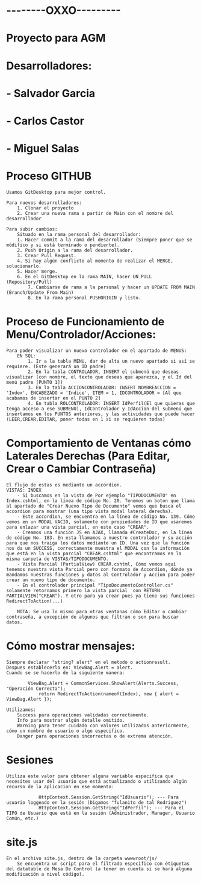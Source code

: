 # --------OXXO--------- #

# Proyecto para AGM #
# Desarrolladores:
#       - Salvador Garcia
#       - Carlos Castor
#       - Miguel Salas


# Proceso GITHUB
    Usamos GitDesktop para mejor control.

    Para nuevos desarrolladores:
        1. Clonar el proyecto
        2. Crear una nueva rama a partir de Main con el nombre del desarrollador
    
    Para subir cambios:
        Situado en la rama personal del desarrollador:
        1. Hacer commit a la rama del desarrollador (Siempre poner que se módifico y si está terminado o pendiente).
        2. Push Origin a la rama del desarrollador.
        3. Crear Pull Request.
        4. Si hay algún conflicto al momento de realizar el MERGE, solucionarlo.
        5. Hacer merge.
        6. En el GitDesktop en la rama MAIN, hacer UN PULL (Repository/Pull)
            7. Cambiarse de rama a la personal y hacer un UPDATE FROM MAIN (Branch/Update From Main)
            8. En la rama personal PUSHORIGIN y listo.
            

# Proceso de Funcionamiento de Menu/Controlador/Acciones:
    Para poder visualizar un nuevo controlador en el apartado de MENUS:
        EN SQL:
            1. Ir a la tabla MENU, dar de alta un nuevo apartado si así se requiere. (Este generará un ID padre)
            2. En la tabla CONTROLADOR, INSERT el submenú que deseas visualizar (con nombre, el texto que deseas que aparezca, y el Id del menú padre [PUNTO 1])
            3. En la tabla ACCIONCONTROLADOR: INSERT NOMBREACCION = 'Index', ENCABEZADO = 'Indice', ITEM = 1, IDCONTROLADOR = [Al que acabamos de insertar en el PUNTO 2]
            4. En tabla ROLCONTROLADOR: INSERT IdPerfil(El que quieras que tenga acceso a ese SUBMENÚ), IdControlador y IdAccion del submenú que insertamos en los PUNTOS anteriores, y las actividades que puede hacer (LEER,CREAR,EDITAR, poner todas en 1 si se requieren todas)
    

# Comportamiento de Ventanas cómo Laterales Derechas (Para Editar, Crear o Cambiar Contraseña)
    El flujo de estas es mediante un accordion.
    VISTAS: INDEX
        - Si buscamos en la vista de Por ejemplo "TIPODOCUMENTO" en Index.cshtml, en la línea de código No. 20. Tenemos un boton que llama al apartado de "Crear Nuevo Tipo de Documento" vemos que busca el accordion para mostrar (una tipo vista modal lateral derecha).
        - Este accordion, se encuentra en la línea de código No. 139. Cómo vemos en un MODAL VACIO, solamente con propiedades de ID que usaremos para enlazar una vista parcial, en este caso "CREAR".
        - Creamos una función JS en AJAX, llamada #CreateDoc, en la línea de código No. 183. En esta llamamos a nuestro controlador y su acción para que nos traiga los datos mediante un ID. Una vez que la función nos da un SUCCESS, correctamente muestra el MODAL con la información que está en la vista parcial "CREAR.cshtml" que encontramos en la misma carpeta de VISTAS/TIPODOCUMENTO.
        - Vista Parcial (PartialView) CREAR.cshtml, Cómo vemos aquí tenemos nuestra vista Parcial pero con formato de Accordion, dónde ya mandamos nuestras funciones y datos al Controlador y Accion para poder crear un nuevo tipo de documento.
        - En el controlador principal "TipoDocumentoController.cs" solamente retornamos primero la vista parcial  con RETURN PARTIALVIEW("CREAR"). Y otro para ya crear pues ya tiene sus funciones RedirectToAction(...)

        NOTA: Se usa lo mismo para otras ventanas cómo Editar o cambiar contraseña, a excepción de algunos que filtran o son para buscar datos.


# Cómo mostrar mensajes:

    Siempre declarar "string? alert" en el metodo o actionresult.
    Despues establecerlo en: ViewBag.Alert = alert.
    Cuando se se hacerlo de la siguiente manera:
            
            ViewBag.Alert = CommonServices.ShowAlert(Alerts.Success, "Operación Correcta");
                return RedirectToAction(nameof(Index), new { alert = ViewBag.Alert });

    Utilizamos:
        Success para operaciones validadas correctamente.
        Info para mostrar algún detalle omitido.
        Warning para tener cuidado con valores utilizados anteriormente, cómo un nombre de usuario o algo especifico.
        Danger para operaciones incorrectas o de extrema atención.


# Sesiones

    Utiliza este valor para obtener alguna variable especifica que necesites usar del usuario que está actualizando o utilizando algún recurso de la aplicacion en ese momento:

                HttpContext.Session.GetString("IdUsuario"); --- Para usuario loggeado en la sesión (Digamos "fulanito de tal Rodriguez")
                HttpContext.Session.GetString("IdPerfil"); --- Para el TIPO de Usuario que está en la sesión (Administrador, Manager, Usuario Común, etc.)


# site.js
    En el archivo site.js, dentro de la carpeta wwwwroot/js/
        Se encuentra un script para el filtrado especifico con étiquetas del datatable de Mesa De Control (a tener en cuenta si se hará alguna modificación a nivel código).